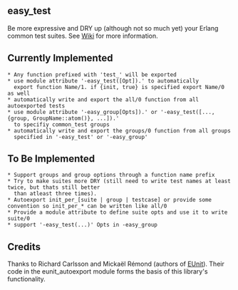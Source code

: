 ## easy_test

Be more expressive and DRY up (although not so much yet) your Erlang common test suites. See [Wiki](https://github.com/jrwest/easy_test/wiki) for more information.

## Currently Implemented

    * Any function prefixed with 'test_' will be exported
    * use module attribute '-easy_test([Opt]).' to automatically
      export function Name/1. if {init, true} is specified export Name/0 as well
    * automatically write and export the all/0 function from all autoexported tests
    * use module attribute '-easy_group[Opts]).' or '-easy_test([..., {group, GroupName::atom()}, ...]).' 
      to specifiy common_test groups
    * automatically write and export the groups/0 function from all groups 
      specified in '-easy_test' or '-easy_group'


## To Be Implemented
 
    * Support groups and group options through a function name prefix
    * Try to make suites more DRY (still need to write test names at least twice, but thats still better
      than atleast three times). 
    * Autoexport init_per_[suite | group | testcase] or provide some convention so init_per_* can be written like all/0
    * Provide a module attribute to define suite opts and use it to write suite/0
    * support '-easy_test(...)' Opts in -easy_group

## Credits

Thanks to Richard Carlsson and Mickaël Rémond (authors of [EUnit](http://svn.process-one.net/contribs/trunk/eunit/doc/overview-summary.html)). 
Their code in the eunit_autoexport module forms the basis of this library's functionality.
